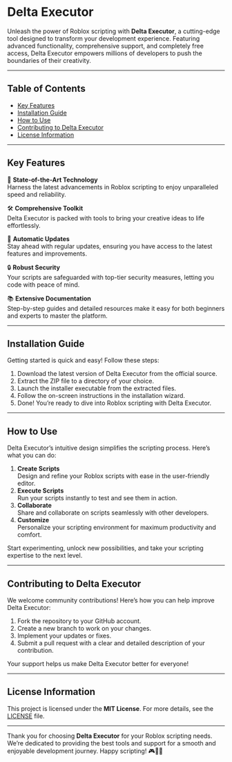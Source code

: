 # Delta Executor

Unleash the power of Roblox scripting with **Delta Executor**, a cutting-edge tool designed to transform your development experience. Featuring advanced functionality, comprehensive support, and completely free access, Delta Executor empowers millions of developers to push the boundaries of their creativity.

---

## Table of Contents

- [Key Features](#key-features)
- [Installation Guide](#installation-guide)
- [How to Use](#how-to-use)
- [Contributing to Delta Executor](#contributing-to-delta-executor)
- [License Information](#license-information)

---

## Key Features

🚀 **State-of-the-Art Technology**  
Harness the latest advancements in Roblox scripting to enjoy unparalleled speed and reliability.

🛠 **Comprehensive Toolkit**  
Delta Executor is packed with tools to bring your creative ideas to life effortlessly.

🔄 **Automatic Updates**  
Stay ahead with regular updates, ensuring you have access to the latest features and improvements.

🔒 **Robust Security**  
Your scripts are safeguarded with top-tier security measures, letting you code with peace of mind.

📚 **Extensive Documentation**  
Step-by-step guides and detailed resources make it easy for both beginners and experts to master the platform.

---

## Installation Guide

Getting started is quick and easy! Follow these steps:

1. Download the latest version of Delta Executor from the official source.
2. Extract the ZIP file to a directory of your choice.
3. Launch the installer executable from the extracted files.
4. Follow the on-screen instructions in the installation wizard.
5. Done! You’re ready to dive into Roblox scripting with Delta Executor.

---

## How to Use

Delta Executor’s intuitive design simplifies the scripting process. Here’s what you can do:

1. **Create Scripts**  
   Design and refine your Roblox scripts with ease in the user-friendly editor.
2. **Execute Scripts**  
   Run your scripts instantly to test and see them in action.
3. **Collaborate**  
   Share and collaborate on scripts seamlessly with other developers.
4. **Customize**  
   Personalize your scripting environment for maximum productivity and comfort.

Start experimenting, unlock new possibilities, and take your scripting expertise to the next level.

---

## Contributing to Delta Executor

We welcome community contributions! Here’s how you can help improve Delta Executor:

1. Fork the repository to your GitHub account.
2. Create a new branch to work on your changes.
3. Implement your updates or fixes.
4. Submit a pull request with a clear and detailed description of your contribution.

Your support helps us make Delta Executor better for everyone!

---

## License Information

This project is licensed under the **MIT License**. For more details, see the [LICENSE](LICENSE) file.

---

Thank you for choosing **Delta Executor** for your Roblox scripting needs. We’re dedicated to providing the best tools and support for a smooth and enjoyable development journey. Happy scripting! 🎮🚀👾

